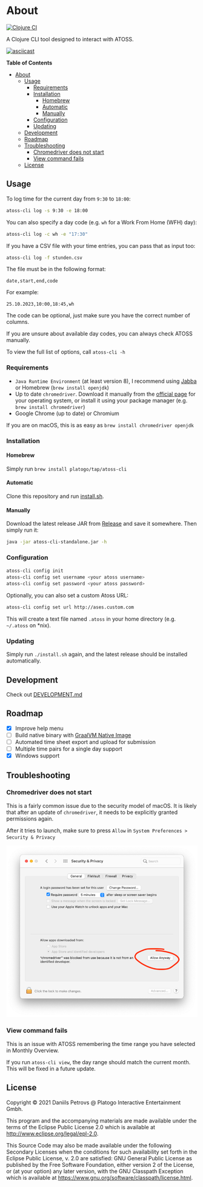 # About

[![Clojure CI](https://github.com/platogo/atoss-cli/actions/workflows/clojure.yml/badge.svg)](https://github.com/platogo/atoss-cli/actions/workflows/clojure.yml)

A Clojure CLI tool designed to interact with ATOSS. 

[![asciicast](https://asciinema.org/a/517960.svg)](https://asciinema.org/a/517960)

<!-- markdown-toc start - Don't edit this section. Run M-x markdown-toc-refresh-toc -->
**Table of Contents**

- [About](#about)
  - [Usage](#usage)
    - [Requirements](#requirements)
    - [Installation](#installation)
      - [Homebrew](#homebrew)
      - [Automatic](#automatic)
      - [Manually](#manually)
    - [Configuration](#configuration)
    - [Updating](#updating)
  - [Development](#development)
  - [Roadmap](#roadmap)
  - [Troubleshooting](#troubleshooting)
    - [Chromedriver does not start](#chromedriver-does-not-start)
    - [View command fails](#view-command-fails)
  - [License](#license)

<!-- markdown-toc end -->

## Usage

To log time for the current day from `9:30` to `18:00`:

```bash
atoss-cli log -s 9:30 -e 18:00
```

You can also specify a day code (e.g. `wh` for a Work From Home (WFH) day):

```bash
atoss-cli log -c wh -e "17:30"
```

If you have a CSV file with your time entries, you can pass that as input too:

```bash
atoss-cli log -f stunden.csv
```

The file must be in the following format:

```csv
date,start,end,code
```

For example:

```csv
25.10.2023,10:00,18:45,wh
```

The code can be optional, just make sure you have the correct number of columns.

If you are unsure about available day codes, you can always check ATOSS manually.

To view the full list of options, call `atoss-cli -h`

### Requirements

- `Java Runtime Environment` (at least version 8), I recommend using [Jabba](https://github.com/shyiko/jabba) or Homebrew (`brew install openjdk`)
- Up to date `chromedriver`. Download it manually from the [official page](https://chromedriver.chromium.org/downloads) for your operating system, or install it using your package manager (e.g. `brew install chromedriver`)
- Google Chrome (up to date) or Chromium

If you are on macOS, this is as easy as `brew install chromedriver openjdk`

### Installation

#### Homebrew

Simply run `brew install platogo/tap/atoss-cli`

#### Automatic

Clone this repository and run [install.sh](./install.sh).

#### Manually

Download the latest release JAR from [Release](https://github.com/platogo/atoss-cli/releases) and save it somewhere. Then simply run it:

```bash
java -jar atoss-cli-standalone.jar -h
```

### Configuration

```bash
atoss-cli config init
atoss-cli config set username <your atoss username>
atoss-cli config set password <your atoss password>
```

Optionally, you can also set a custom Atoss URL:

```bash
atoss-cli config set url http://ases.custom.com
```

This will create a text file named `.atoss` in your home directory (e.g. `~/.atoss` on *nix).

### Updating

Simply run `./install.sh` again, and the latest release should be installed automatically.

## Development

Check out [DEVELOPMENT.md](./DEVELOPMENT.md)

## Roadmap

  - [x] Improve help menu
  - [ ] Build native binary with [GraalVM Native Image](https://www.graalvm.org/reference-manual/native-image/)
  - [ ] Automated time sheet export and upload for submission
  - [ ] Multiple time pairs for a single day support
  - [x] Windows support
  
## Troubleshooting

### Chromedriver does not start

This is a fairly common issue due to the security model of macOS. It is likely that after an update of `chromedriver`, it needs to be explicitly granted permissions again.

After it tries to launch, make sure to press `Allow` in `System Preferences > Security & Privacy`

![security](./security.png)

### View command fails

This is an issue with ATOSS remembering the time range you have selected in Monthly Overview.

If you run `atoss-cli view`, the day range should match the current month. This will be fixed in a future update.

## License

Copyright © 2021 Daniils Petrovs @ Platogo Interactive Entertainment Gmbh.

This program and the accompanying materials are made available under the
terms of the Eclipse Public License 2.0 which is available at
http://www.eclipse.org/legal/epl-2.0.

This Source Code may also be made available under the following Secondary
Licenses when the conditions for such availability set forth in the Eclipse
Public License, v. 2.0 are satisfied: GNU General Public License as published by
the Free Software Foundation, either version 2 of the License, or (at your
option) any later version, with the GNU Classpath Exception which is available
at https://www.gnu.org/software/classpath/license.html.
